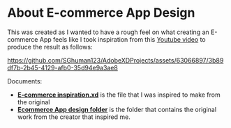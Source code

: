 # About E-commerce App Design

This was created as I wanted to have a rough feel on what creating an E-commerce App feels like I took inspiration from this [Youtube video](https://www.youtube.com/watch?v=c-6AaS7997w&pp=ygUWYWRvYmUgeGQgZWNvbW1lcmNlIGFwcA%3D%3D) to produce the result as follows:

https://github.com/SGhuman123/AdobeXDProjects/assets/63066897/3b89df7b-2b45-4129-afb0-35d94e9a3ae8

Documents:
- **<ins>E-commerce inspiration.xd</ins>** is the file that I was inspired to make from the original
- **<ins>Ecommerce App design folder</ins>** is the folder that contains the original work from the creator that inspired me.
